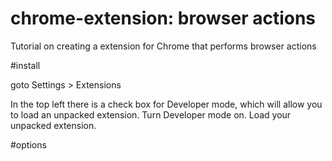 chrome-extension: browser actions
================

Tutorial on creating a extension for Chrome that performs browser actions

#install

goto Settings > Extensions

In the top left there is a check box for Developer mode, which will allow you to load an unpacked extension.  Turn Developer mode on.  Load your unpacked extension.

#options



